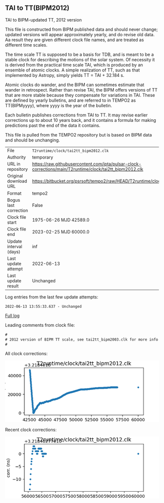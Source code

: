 
## TAI to TT(BIPM2012)

TAI to BIPM-updated TT, 2012 version

This file is constructed from BIPM published data and should
never change; updated versions will appear approximately
yearly, and do revise old data. Aa result they are given different
clock file names, and are treated as different time scales.

The time scale TT is supposed to be a basis for TDB, and is meant
to be a stable clock for describing the motions of the solar system.
Of necessity it is derived from the practical time scale TAI,
which is produced by an ensemble of atomic clocks. A simple
realization of TT, such as that implemented by Astropy,
simply yields TT = TAI + 32.184 s.

Atomic clocks do wander, and the BIPM can sometimes estimate
that wander in retrospect.  Rather than revise TAI, the BIPM
offers versions of TT that are more stable because they
compensate for variations in TAI. These are defined by yearly
bulletins, and are referred to in TEMPO2 as TT(BIPMyyyy), where
yyyy is the year of the bulletin.

Each bulletin publishes corrections from TAI to TT. It may
revise earlier corrections up to about 10 years back, and it
contains a formula for making predictions past the end of the
data it contains.

This file is pulled from the TEMPO2 repository but is based on
BIPM data and should be unchanging.

|     |     |
|:--- |:--- |
| File | `T2runtime/clock/tai2tt_bipm2012.clk` |
| Authority | temporary |
| URL in repository | <https://raw.githubusercontent.com/ipta/pulsar-clock-corrections/main/T2runtime/clock/tai2tt_bipm2012.clk> |
| Original download URL | <https://bitbucket.org/psrsoft/tempo2/raw/HEAD/T2runtime/clock/tai2tt_bipm2012.clk> |
| Format | tempo2 |
| Bogus last correction | False |
| Clock file start | 1975-06-26 MJD 42589.0 |
| Clock file end | 2023-02-25 MJD 60000.0 |
| Update interval (days) | inf |
| Last update attempt | 2022-06-13 |
| Last update result | Unchanged |

Log entries from the last few update attempts:
```
2022-06-13 13:55:33.637 - Unchanged
```
[Full log](https://raw.githubusercontent.com/ipta/pulsar-clock-corrections/main/log/T2runtime/clock/tai2tt_bipm2012.clk.log)

Leading comments from clock file:

    #
    # 2012 version of BIPM TT scale, see tai2tt_bipm2003.clk for more info
    #



All clock corrections:

![plot of all clock corrections](tai2tt_bipm2012.clk.png "All corrections")

Recent clock corrections:

![plot of recent clock corrections](tai2tt_bipm2012.clk.short.png "Recent corrections")

